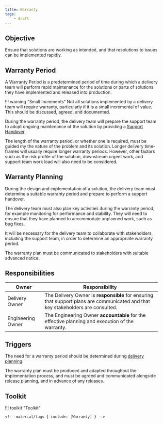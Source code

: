 ```yaml
---
title: Warranty
tags:
    - draft
---
```


## Objective

Ensure that solutions are working as intended, and that resolutions to issues can be implemented rapidly.

## Warranty Period

A Warranty Period is a predetermined period of time during which a delivery team will perform rapid maintenance for the solutions or parts of solutions they have implemented and released into production. 

!!! warning "Small Increments"
    Not all solutions implemented by a delivery team will require warranty, particularly if it is a small incremental of value. This should be discussed, agreed, and documented.

During the warranty period, the delivery team will prepare the support team to adopt ongoing maintenance of the solution by providing a [Support Handover](Support-Handover.md).

The length of the warranty period, or whether one is required, must be guided my the nature of the problem and its solution. Longer delivery time-frames will usually require longer warranty periods. However, other factors such as the risk profile of the solution, downstream urgent work, and support team work load will also need to be considered.

## Warranty Planning

During the design and implementation of a solution, the delivery team must determine a suitable warranty period and prepare to perform a support handover. 

The delivery team must also plan key activities during the warranty period, for example monitoring for performance and stability. They will need to ensure that they have planned to accommodate unplanned work, such as bug fixes.

It will be necessary for the delivery team to collaborate with stakeholders, including the support team, in order to determine an appropriate warranty period. 

The warranty plan must be communicated to stakeholders with suitable advanced notice.

## Responsibilities

| Owner                 | Responsibility |
|---|---|
| Delivery Owner        | The Delivery Owner is **responsible** for ensuring that support plans are communicated and that key stakeholders are consulted.  |
| Engineering Owner     | The Engineering Owner  **accountable** for the effective planning and execution of the warranty.   |


## Triggers

The need for a warranty period should be determined during [delivery planning](Delivery-Planning.md).

The warranty plan must be produced and adapted throughout the implementation process, and must be agreed and communicated alongside [release planning](../Problem-Governance/Release-Planning.md), and in advance of any releases.


## Toolkit

!!! toolkit "Toolkit"

    <!-- material/tags { include: [Warranty] } -->
